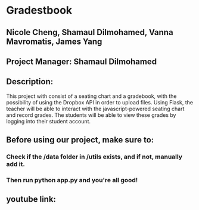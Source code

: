 # Gradestbook
## Nicole Cheng, Shamaul Dilmohamed, Vanna Mavromatis, James Yang

## Project Manager: Shamaul Dilmohamed

## Description:
This project with consist of a seating chart and a gradebook, with the possibility of using the Dropbox API in order to upload files. Using Flask, the teacher will be able to interact with the javascript-powered seating chart and record grades. The students will be able to view these grades by logging into their student account.


## Before using our project, make sure to:
### Check if the /data folder in /utils exists, and if not, manually add it. 
### Then run python app.py and you're all good!

## youtube link:
